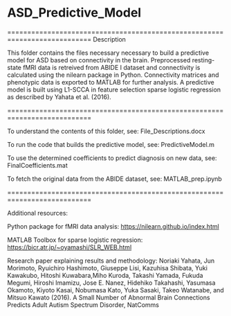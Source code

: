 # ASD_Predictive_Model
===========================================================================
Description

This folder contains the files necessary necessary to build a predictive 
model for ASD based on connectivity in the brain. Preprocessed 
resting-state fMRI data is retreived from ABIDE I dataset and connectivity 
is calculated using the nilearn package in Python. Connectivity matrices 
and phenotypic data is exported to MATLAB for further analysis. A 
predictive model is built using L1-SCCA in feature selection sparse 
logistic regression as described by Yahata et al. (2016). 

===========================================================================

To understand the contents of this folder, see: 
File_Descriptions.docx

To run the code that builds the predictive model, see: 
PredictiveModel.m

To use the determined coefficients to predict diagnosis on new data, see:
FinalCoefficients.mat

To fetch the original data from the ABIDE dataset, see:
MATLAB_prep.ipynb

===========================================================================

Additional resources:

Python package for fMRI data analysis:
https://nilearn.github.io/index.html

MATLAB Toolbox for sparse logistic regression:
https://bicr.atr.jp/~oyamashi/SLR_WEB.html

Research paper explaining results and methodology:
Noriaki Yahata, Jun Morimoto, Ryuichiro Hashimoto, Giuseppe Lisi, Kazuhisa 
Shibata, Yuki Kawakubo, Hitoshi Kuwabara,Miho Kuroda, Takashi Yamada, 
Fukuda Megumi, Hiroshi Imamizu, Jose E. Nanez, Hidehiko Takahashi, Yasumasa
Okamoto, Kiyoto Kasai, Nobumasa Kato, Yuka Sasaki, Takeo Watanabe, and 
Mitsuo Kawato (2016). A Small Number of Abnormal Brain Connections Predicts
Adult Autism Spectrum Disorder, NatComms
